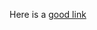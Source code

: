Here is a [good link](https://dev.to/levivm/how-to-use-ssh-and-ssh-agent-forwarding-more-secure-ssh-2c32)
